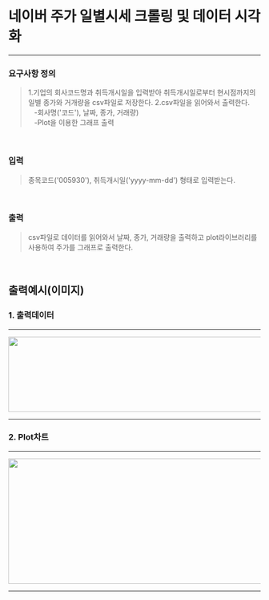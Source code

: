 # 네이버 주가 일별시세 크롤링 및 데이터 시각화
___
### 요구사항 정의
>1.기업의 회사코드명과 취득개시일을 입력받아 취득개시일로부터 현시점까지의 일별 종가와 거개량을 csv파일로 저장한다.
>2.csv파일을 읽어와서 출력한다.<br>
&nbsp;&nbsp;&nbsp;-회사명('코드'), 날짜, 종가, 거래량)<br>
&nbsp;&nbsp;&nbsp;-Plot을 이용한 그래프 출력
<br>

### 입력
>종목코드('005930'), 취득개시일('yyyy-mm-dd') 형태로 입력받는다.

<br>

### 출력
>csv파일로 데이터를 읽어와서 날짜, 종가, 거래량을 출력하고 plot라이브러리를 사용하여 주가를 그래프로 출력한다.

<br>

## 출력예시(이미지)
### 1. 출력데이터

---

<img src="../../Desktop/데이터출력값.jpg" width="800" height="150"/>

----
### 2. Plot차트

---
<img src="../../Desktop/그래프.jpg" width="800" height="250"/>

---